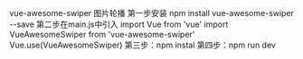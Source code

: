 vue-awesome-swiper 图片轮播
第一步安装
npm install vue-awesome-swiper --save
第二步在main.js中引入
import Vue from 'vue'
import VueAwesomeSwiper from 'vue-awesome-swiper'
Vue.use(VueAwesomeSwiper)
第三步：npm instal
第四步：npm run dev
